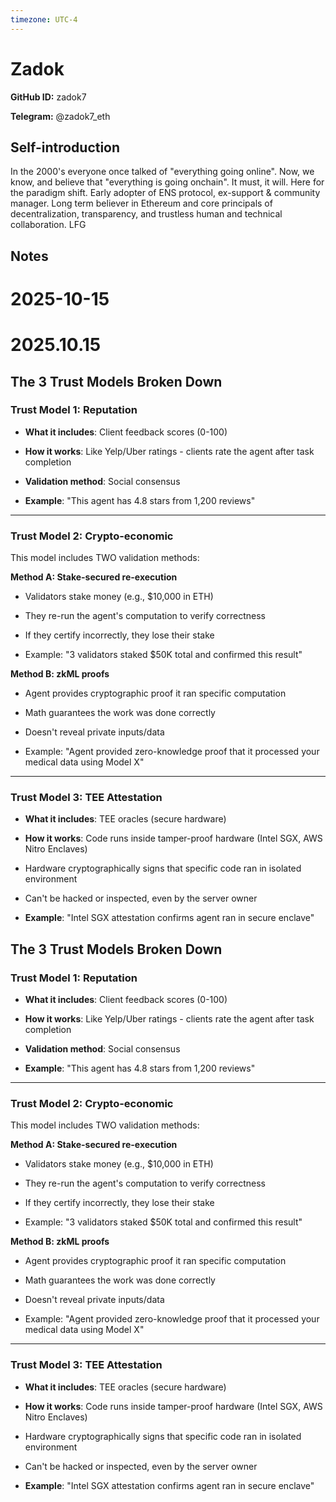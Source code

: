 ```yaml
---
timezone: UTC-4
---
```


# Zadok

**GitHub ID:** zadok7

**Telegram:** @zadok7_eth

## Self-introduction

In the 2000's everyone once talked of "everything going online". Now, we know, and believe that "everything is going onchain". It must, it will. Here for the paradigm shift. Early adopter of ENS protocol, ex-support & community manager. Long term believer in Ethereum and core principals of decentralization, transparency, and trustless human and technical collaboration. LFG

## Notes
<!-- Content_START -->
# 2025-10-15
<!-- DAILY_CHECKIN_2025-10-15_START -->


# 2025.10.15
<!-- DAILY_CHECKIN_2025-10-15_START -->
## The 3 Trust Models Broken Down

### **Trust Model 1: Reputation**

-   **What it includes**: Client feedback scores (0-100)
    
-   **How it works**: Like Yelp/Uber ratings - clients rate the agent after task completion
    
-   **Validation method**: Social consensus
    
-   **Example**: "This agent has 4.8 stars from 1,200 reviews"
    

* * *

### **Trust Model 2: Crypto-economic**

This model includes TWO validation methods:

**Method A: Stake-secured re-execution**

-   Validators stake money (e.g., $10,000 in ETH)
    
-   They re-run the agent's computation to verify correctness
    
-   If they certify incorrectly, they lose their stake
    
-   Example: "3 validators staked $50K total and confirmed this result"
    

**Method B: zkML proofs**

-   Agent provides cryptographic proof it ran specific computation
    
-   Math guarantees the work was done correctly
    
-   Doesn't reveal private inputs/data
    
-   Example: "Agent provided zero-knowledge proof that it processed your medical data using Model X"
    

* * *

### **Trust Model 3: TEE Attestation**

-   **What it includes**: TEE oracles (secure hardware)
    
-   **How it works**: Code runs inside tamper-proof hardware (Intel SGX, AWS Nitro Enclaves)
    
-   Hardware cryptographically signs that specific code ran in isolated environment
    
-   Can't be hacked or inspected, even by the server owner
    
-   **Example**: "Intel SGX attestation confirms agent ran in secure enclave"
<!-- DAILY_CHECKIN_2025-10-15_END -->
<!-- Content_END -->
## The 3 Trust Models Broken Down

### **Trust Model 1: Reputation**

-   **What it includes**: Client feedback scores (0-100)
    
-   **How it works**: Like Yelp/Uber ratings - clients rate the agent after task completion
    
-   **Validation method**: Social consensus
    
-   **Example**: "This agent has 4.8 stars from 1,200 reviews"
    

* * *

### **Trust Model 2: Crypto-economic**

This model includes TWO validation methods:

**Method A: Stake-secured re-execution**

-   Validators stake money (e.g., $10,000 in ETH)
    
-   They re-run the agent's computation to verify correctness
    
-   If they certify incorrectly, they lose their stake
    
-   Example: "3 validators staked $50K total and confirmed this result"
    

**Method B: zkML proofs**

-   Agent provides cryptographic proof it ran specific computation
    
-   Math guarantees the work was done correctly
    
-   Doesn't reveal private inputs/data
    
-   Example: "Agent provided zero-knowledge proof that it processed your medical data using Model X"
    

* * *

### **Trust Model 3: TEE Attestation**

-   **What it includes**: TEE oracles (secure hardware)
    
-   **How it works**: Code runs inside tamper-proof hardware (Intel SGX, AWS Nitro Enclaves)
    
-   Hardware cryptographically signs that specific code ran in isolated environment
    
-   Can't be hacked or inspected, even by the server owner
    
-   **Example**: "Intel SGX attestation confirms agent ran in secure enclave"
<!-- DAILY_CHECKIN_2025-10-15_END -->


<!-- Content_END -->
